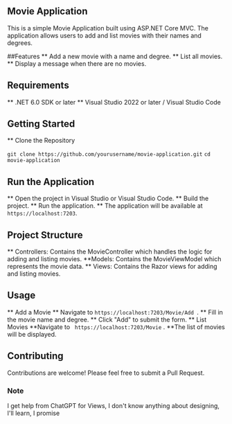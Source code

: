 ## Movie Application
This is a simple Movie Application built using ASP.NET Core MVC. The application allows users to add and list movies with their names and degrees.

##Features
** Add a new movie with a name and degree.
** List all movies.
** Display a message when there are no movies.
## Requirements
** .NET 6.0 SDK or later
** Visual Studio 2022 or later / Visual Studio Code
## Getting Started
** Clone the Repository

``` git clone https://github.com/yourusername/movie-application.git ```
``` cd movie-application ```

## Run the Application
** Open the project in Visual Studio or Visual Studio Code.
** Build the project.
** Run the application.
** The application will be available at ``` https://localhost:7203 ```.

## Project Structure
** Controllers: Contains the MovieController which handles the logic for adding and listing movies.
**Models: Contains the MovieViewModel which represents the movie data.
** Views: Contains the Razor views for adding and listing movies.
## Usage
** Add a Movie
** Navigate to ```https://localhost:7203/Movie/Add ```.
** Fill in the movie name and degree.
** Click "Add" to submit the form.
** List Movies
**Navigate to ``` https://localhost:7203/Movie``` .
**The list of movies will be displayed.
## Contributing
Contributions are welcome! Please feel free to submit a Pull Request.

### Note
I get help from ChatGPT for Views, I don't know anything about designing, I'll learn, I promise